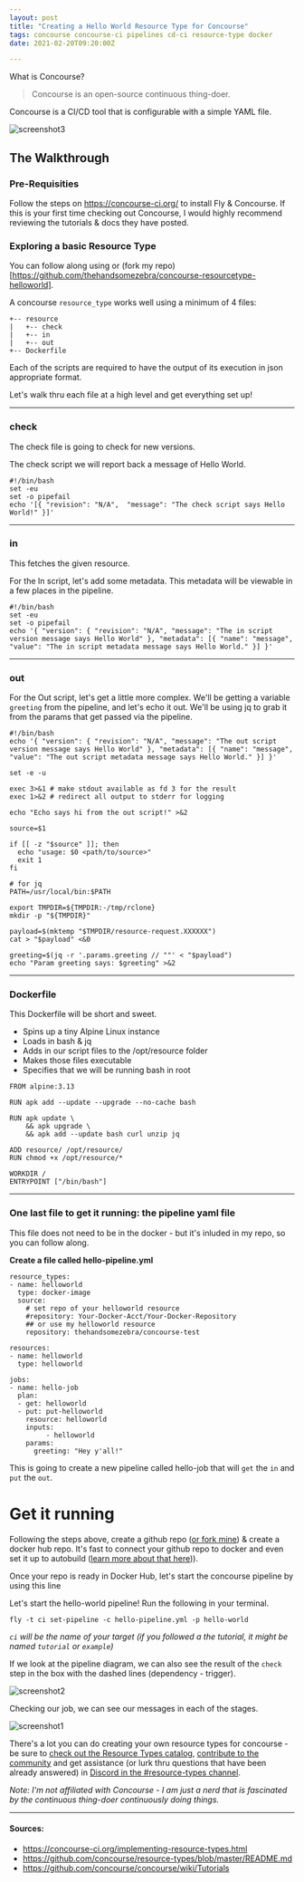 ```yaml
---
layout: post
title: "Creating a Hello World Resource Type for Concourse"
tags: concourse concourse-ci pipelines cd-ci resource-type docker
date: 2021-02-20T09:20:00Z

---
```



What is Concourse?

> Concourse is an open-source continuous thing-doer.

Concourse is a CI/CD tool that is configurable with a simple YAML file.

![screenshot3](../assets/screenshot3.png)


## The Walkthrough


### Pre-Requisities

Follow the steps on https://concourse-ci.org/ to install Fly & Concourse.
If this is your first time checking out Concourse, I would highly recommend reviewing the tutorials & docs they have posted.

### Exploring a basic Resource Type

You can follow along using or (fork my repo)[https://github.com/thehandsomezebra/concourse-resourcetype-helloworld].

A concourse `resource_type` works well using a minimum of 4 files:

```
+-- resource
|   +-- check
|   +-- in
|   +-- out
+-- Dockerfile
```

Each of the scripts are required to have the output of its execution in json appropriate format.

Let's walk thru each file at a high level and get everything set up!

---



### check
The check file is going to check for new versions.

The check script we will report back a message of Hello World.
```
#!/bin/bash
set -eu
set -o pipefail
echo '[{ "revision": "N/A",  "message": "The check script says Hello World!" }]'
```

---



### in

This fetches the given resource.

For the In script, let's add some metadata.  This metadata will be viewable in a few places in the pipeline.
```
#!/bin/bash
set -eu
set -o pipefail
echo '{ "version": { "revision": "N/A", "message": "The in script version message says Hello World" }, "metadata": [{ "name": "message", "value": "The in script metadata message says Hello World." }] }'

```

---



### out

For the Out script, let's get a little more complex.  We'll be getting a variable `greeting` from the pipeline, and let's echo it out.
We'll be using jq to grab it from the params that get passed via the pipeline.


```
#!/bin/bash
echo '{ "version": { "revision": "N/A", "message": "The out script version message says Hello World" }, "metadata": [{ "name": "message", "value": "The out script metadata message says Hello World." }] }'

set -e -u

exec 3>&1 # make stdout available as fd 3 for the result
exec 1>&2 # redirect all output to stderr for logging

echo "Echo says hi from the out script!" >&2

source=$1

if [[ -z "$source" ]]; then
  echo "usage: $0 <path/to/source>"
  exit 1
fi

# for jq
PATH=/usr/local/bin:$PATH

export TMPDIR=${TMPDIR:-/tmp/rclone}
mkdir -p "${TMPDIR}"

payload=$(mktemp "$TMPDIR/resource-request.XXXXXX")
cat > "$payload" <&0

greeting=$(jq -r '.params.greeting // ""' < "$payload")
echo "Param greeting says: $greeting" >&2
```

---



### Dockerfile

This Dockerfile will be short and sweet. 

- Spins up a tiny Alpine Linux instance
- Loads in bash & jq
- Adds in our script files to the /opt/resource folder
- Makes those files executable 
- Specifies that we will be running bash in root

```
FROM alpine:3.13

RUN apk add --update --upgrade --no-cache bash

RUN apk update \
    && apk upgrade \
    && apk add --update bash curl unzip jq

ADD resource/ /opt/resource/
RUN chmod +x /opt/resource/*

WORKDIR /
ENTRYPOINT ["/bin/bash"]
```



---



### One last file to get it running: the pipeline yaml file

This file does not need to be in the docker - but it's inluded in my repo, so you can follow along.

**Create a file called hello-pipeline.yml**

```
resource_types:
- name: helloworld
  type: docker-image
  source:
    # set repo of your helloworld resource
    #repository: Your-Docker-Acct/Your-Docker-Repository
    ## or use my helloworld resource
    repository: thehandsomezebra/concourse-test

resources:
- name: helloworld
  type: helloworld

jobs:
- name: hello-job
  plan:
  - get: helloworld
  - put: put-helloworld
    resource: helloworld
    inputs:
         - helloworld
    params:
      greeting: "Hey y'all!"
```

This is going to create a new pipeline called hello-job that will `get` the `in` and `put` the `out`.


# Get it running
Following the steps above, create a github repo ([or fork mine](https://github.com/thehandsomezebra/concourse-resourcetype-helloworld)) & create a docker hub repo. It's fast to connect your github repo to docker and even set it up to autobuild ([learn more about that here](https://docs.docker.com/docker-hub/builds/))).

Once your repo is ready in Docker Hub, let's start the concourse pipeline by using this line


Let's start the hello-world pipeline!
Run the following in your terminal.

```
fly -t ci set-pipeline -c hello-pipeline.yml -p hello-world
```
_`ci` will be the name of your target (if you followed a the tutorial, it might be named `tutorial` or `example`)_

If we look at the pipeline diagram, we can also see the result of the `check` step in the box with the dashed lines (dependency - trigger).


![screenshot2](../assets/screenshot2.png)




Checking our job, we can see our messages in each of the stages.

![screenshot1](../assets/screenshot1.png)



There's a lot you can do creating your own resource types for concourse - be sure to [check out the Resource Types catalog](https://resource-types.concourse-ci.org/), [contribute to the community](https://github.com/concourse/resource-types/blob/master/README.md) and get assistance (or lurk thru questions that have been already answered) in [Discord in the #resource-types channel](https://discord.gg/MeRxXKW).







_Note: I'm not affiliated with Concourse - I am just a nerd that is fascinated by the continuous thing-doer continuously doing things._

---
#### Sources:

- https://concourse-ci.org/implementing-resource-types.html
- https://github.com/concourse/resource-types/blob/master/README.md
- https://github.com/concourse/concourse/wiki/Tutorials
